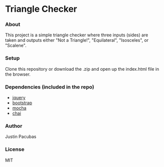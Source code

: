 Triangle Checker
=======================

### About
This project is a simple triangle checker where three inputs (sides) are taken and outputs either "Not a Triangle!", "Equilateral", "Isosceles", or "Scalene".

### Setup
Clone this repository or download the .zip and open up the index.html file in the browser.

### Dependencies (included in the repo)
* [jquery](http://jquery.com/)
* [bootstrap](http://getbootstrap.com/)
* [mocha](http://visionmedia.github.io/mocha/)
* [chai](http://chaijs.com/)

### Author
Justin Pacubas

### License
MIT
